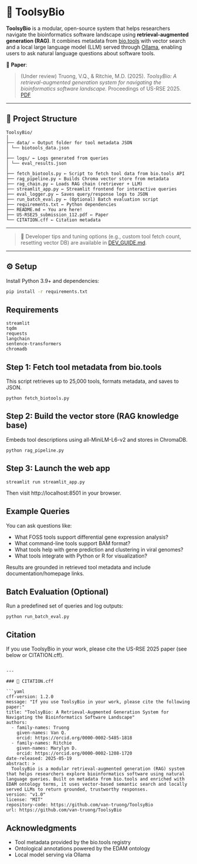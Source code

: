 # 🔬 ToolsyBio

**ToolsyBio** is a modular, open-source system that helps researchers navigate the bioinformatics software landscape using **retrieval-augmented generation (RAG)**. It combines metadata from [bio.tools](https://bio.tools) with vector search and a local large language model (LLM) served through [Ollama](https://ollama.com/), enabling users to ask natural language questions about software tools.

📝 **Paper**:  
> (Under review) Truong, V.Q., & Ritchie, M.D. (2025). *ToolsyBio: A retrieval-augmented generation system for navigating the bioinformatics software landscape.* Proceedings of US-RSE 2025. [PDF](./US-RSE25_submission_112.pdf)

---

## 📁 Project Structure
```
ToolsyBio/
│
├── data/ ← Output folder for tool metadata JSON
│ └── biotools_data.json
│
├── logs/ ← Logs generated from queries
│ └── eval_results.json
│
├── fetch_biotools.py ← Script to fetch tool data from bio.tools API
├── rag_pipeline.py ← Builds Chroma vector store from metadata
├── rag_chain.py ← Loads RAG chain (retriever + LLM)
├── streamlit_app.py ← Streamlit frontend for interactive queries
├── eval_logger.py ← Saves query/response logs to JSON
├── run_batch_eval.py ← (Optional) Batch evaluation script
├── requirements.txt ← Python dependencies
├── README.md ← You are here!
├── US-RSE25_submission_112.pdf ← Paper
└── CITATION.cff ← Citation metadata
```

---
> 📘 Developer tips and tuning options (e.g., custom tool fetch count, resetting vector DB) are available in [DEV_GUIDE.md](./docs/DEV_GUIDE.md).


---

## ⚙️ Setup

Install Python 3.9+ and dependencies:

```bash
pip install -r requirements.txt
```
## Requirements
```
streamlit
tqdm
requests
langchain
sentence-transformers
chromadb
```

## Step 1: Fetch tool metadata from bio.tools
This script retrieves up to 25,000 tools, formats metadata, and saves to JSON.

```
python fetch_biotools.py
```

## Step 2: Build the vector store (RAG knowledge base)
Embeds tool descriptions using all-MiniLM-L6-v2 and stores in ChromaDB.

```
python rag_pipeline.py
```

## Step 3: Launch the web app

```
streamlit run streamlit_app.py
```

Then visit http://localhost:8501 in your browser.


## Example Queries

You can ask questions like:
* What FOSS tools support differential gene expression analysis?
* What command-line tools support BAM format?
* What tools help with gene prediction and clustering in viral genomes?
* What tools integrate with Python or R for visualization?

Results are grounded in retrieved tool metadata and include documentation/homepage links.

## Batch Evaluation (Optional)
Run a predefined set of queries and log outputs:

```
python run_batch_eval.py
```




## Citation
If you use ToolsyBio in your work, please cite the US-RSE 2025 paper (see below or CITATION.cff).
```

---

### 📘 CITATION.cff

```yaml
cff-version: 1.2.0
message: "If you use ToolsyBio in your work, please cite the following paper:"
title: "ToolsyBio: A Retrieval-Augmented Generation System for Navigating the Bioinformatics Software Landscape"
authors:
  - family-names: Truong
    given-names: Van Q.
    orcid: https://orcid.org/0000-0002-5485-1818
  - family-names: Ritchie
    given-names: Marylyn D.
    orcid: https://orcid.org/0000-0002-1208-1720
date-released: 2025-05-19
abstract: >
  ToolsyBio is a modular retrieval-augmented generation (RAG) system that helps researchers explore bioinformatics software using natural language queries. Built on metadata from bio.tools and enriched with EDAM ontology terms, it uses vector-based semantic search and locally served LLMs to return grounded, trustworthy responses.
version: "v1.0"
license: "MIT"
repository-code: https://github.com/van-truong/ToolsyBio
url: https://github.com/van-truong/ToolsyBio
```

## Acknowledgments
* Tool metadata provided by the bio.tools registry
* Ontological annotations powered by the EDAM ontology
* Local model serving via Ollama

